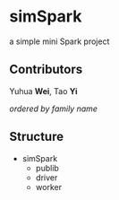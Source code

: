 # simSpark
a simple mini Spark project

## Contributors

Yuhua **Wei**, Tao **Yi**

*ordered by family name*

## Structure

- simSpark
  - publib
  - driver
  - worker